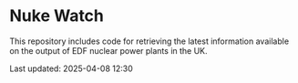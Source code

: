 # Nuke Watch

This repository includes code for retrieving the latest information available on the output of EDF nuclear power plants in the UK.

Last updated: 2025-04-08 12:30
